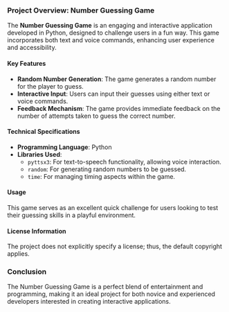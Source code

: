 ### Project Overview: Number Guessing Game

The **Number Guessing Game** is an engaging and interactive application developed in Python, designed to challenge users in a fun way. This game incorporates both text and voice commands, enhancing user experience and accessibility.

#### Key Features
- **Random Number Generation**: The game generates a random number for the player to guess.
- **Interactive Input**: Users can input their guesses using either text or voice commands.
- **Feedback Mechanism**: The game provides immediate feedback on the number of attempts taken to guess the correct number.
  
#### Technical Specifications
- **Programming Language**: Python
- **Libraries Used**:
  - `pyttsx3`: For text-to-speech functionality, allowing voice interaction.
  - `random`: For generating random numbers to be guessed.
  - `time`: For managing timing aspects within the game.

#### Usage
This game serves as an excellent quick challenge for users looking to test their guessing skills in a playful environment.

#### License Information
The project does not explicitly specify a license; thus, the default copyright applies.

### Conclusion
The Number Guessing Game is a perfect blend of entertainment and programming, making it an ideal project for both novice and experienced developers interested in creating interactive applications. 
